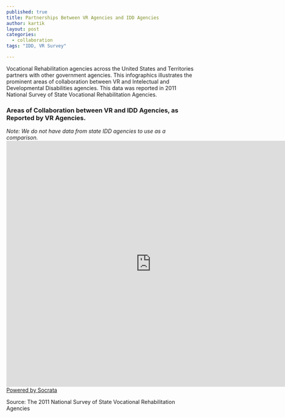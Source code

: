 ```yaml
---
published: true
title: Partnerships Between VR Agencies and IDD Agencies
author: kartik
layout: post
categories: 
  - collaboration
tags: "IDD, VR Survey"

---
```


Vocational Rehabilitation agencies across the United States and Territories partners with other government agencies. This infographics illustrates the prominent areas of collaboration between VR and Intelectual and Developmental Disabilities agencies. This data was reported in 2011 National Survey of State Vocational Rehabilitation Agencies. 
<h3>Areas of Collaboration between VR and IDD Agencies, as Reported by VR Agencies.</h3>
<em>Note: We do not have data from state IDD agencies to use as a comparison.</em>
<div><iframe width="760px" height="646px" frameborder="0" scrolling="no" src="https://opendata.socrata.com/w/vpcc-h6ia/y34g-bnf3?cur=pJujUa8nsZs&amp;from=root"></iframe><a href="http://www.socrata.com/" target="_blank">Powered by Socrata</a>

</div>
<p>Source: The 2011 National Survey of State Vocational Rehabilitation Agencies</p>
